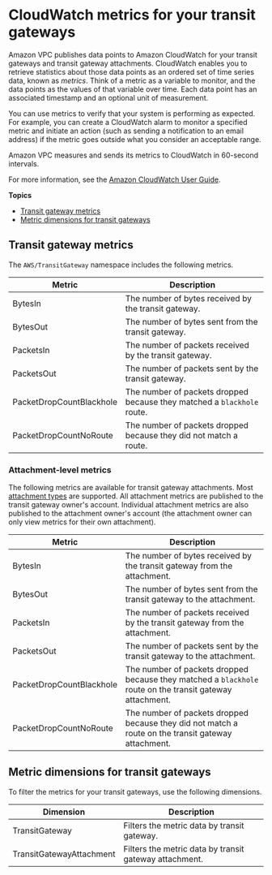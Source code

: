 # CloudWatch metrics for your transit gateways<a name="transit-gateway-cloudwatch-metrics"></a>

Amazon VPC publishes data points to Amazon CloudWatch for your transit gateways and transit gateway attachments\. CloudWatch enables you to retrieve statistics about those data points as an ordered set of time series data, known as *metrics*\. Think of a metric as a variable to monitor, and the data points as the values of that variable over time\. Each data point has an associated timestamp and an optional unit of measurement\.

You can use metrics to verify that your system is performing as expected\. For example, you can create a CloudWatch alarm to monitor a specified metric and initiate an action \(such as sending a notification to an email address\) if the metric goes outside what you consider an acceptable range\.

Amazon VPC measures and sends its metrics to CloudWatch in 60\-second intervals\.

For more information, see the [Amazon CloudWatch User Guide](https://docs.aws.amazon.com/AmazonCloudWatch/latest/monitoring/)\.

**Topics**
+ [Transit gateway metrics](#transit-gateway-metrics)
+ [Metric dimensions for transit gateways](#transit-gateway-dimensions)

## Transit gateway metrics<a name="transit-gateway-metrics"></a>

The `AWS/TransitGateway` namespace includes the following metrics\.


| Metric | Description | 
| --- | --- | 
| BytesIn |  The number of bytes received by the transit gateway\.  | 
| BytesOut |  The number of bytes sent from the transit gateway\.  | 
| PacketsIn |  The number of packets received by the transit gateway\.  | 
| PacketsOut |  The number of packets sent by the transit gateway\.  | 
| PacketDropCountBlackhole |  The number of packets dropped because they matched a `blackhole` route\.  | 
| PacketDropCountNoRoute |  The number of packets dropped because they did not match a route\.  | 

### Attachment\-level metrics<a name="transit-gateway-attachment-metrics"></a>

The following metrics are available for transit gateway attachments\. Most [attachment types](how-transit-gateways-work.md#tgw-attachments-overview) are supported\. All attachment metrics are published to the transit gateway owner's account\. Individual attachment metrics are also published to the attachment owner's account \(the attachment owner can only view metrics for their own attachment\)\.


| Metric | Description | 
| --- | --- | 
| BytesIn |  The number of bytes received by the transit gateway from the attachment\.  | 
| BytesOut |  The number of bytes sent from the transit gateway to the attachment\.  | 
| PacketsIn |  The number of packets received by the transit gateway from the attachment\.  | 
| PacketsOut |  The number of packets sent by the transit gateway to the attachment\.  | 
| PacketDropCountBlackhole |  The number of packets dropped because they matched a `blackhole` route on the transit gateway attachment\.  | 
| PacketDropCountNoRoute |  The number of packets dropped because they did not match a route on the transit gateway attachment\.  | 

## Metric dimensions for transit gateways<a name="transit-gateway-dimensions"></a>

To filter the metrics for your transit gateways, use the following dimensions\.


| Dimension | Description | 
| --- | --- | 
| TransitGateway |  Filters the metric data by transit gateway\.  | 
| TransitGatewayAttachment |  Filters the metric data by transit gateway attachment\.  | 